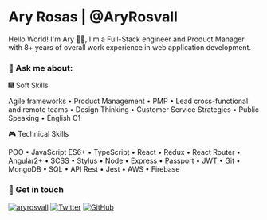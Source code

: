 # Ary Rosas | @AryRosvall

Hello World! I'm Ary 🖖🏻, I'm a  Full-Stack engineer and Product Manager with 8+ years of overall work experience in web application development. 

### 💬 Ask me about:

🎆 Soft Skills 

Agile frameworks • Product Management • PMP • Lead cross-functional and remote teams • Design Thinking • Customer Service Strategies • Public Speaking • English C1
 
🎮 Technical Skills 

POO • JavaScript ES6+ • TypeScript • React • Redux • React Router • Angular2+ • SCSS • Stylus • Node • Express • Passport • JWT • Git • MongoDB • SQL • API Rest • Jest • AWS • Firebase 


### 🤝 Get in touch 

[![aryrosvall](https://img.shields.io/badge/aryrosvall.com-blue?style=for-the-badge&logo=appveyor)](https://aryrosvall.com)
[![Twitter](https://img.shields.io/badge/Twitter-9cf?style=for-the-badge&logo=appveyor)](https://twitter.com/AryRosvall)
[![GitHub](https://img.shields.io/badge/GITHUB-green?style=for-the-badge&logo=appveyor)](https://github.com/AryRosvall)
<!--
**AryRosvall/AryRosvall** is a ✨ _special_ ✨ repository because its `README.md` (this file) appears on your GitHub profile.

Here are some ideas to get you started:

- 🔭 I’m currently working on ...
- 🌱 I’m currently learning ...
- 👯 I’m looking to collaborate on ...
- 🤔 I’m looking for help with ...
- 💬 Ask me about ...
- 📫 How to reach me: ...
- 😄 Pronouns: ...
- ⚡ Fun fact: ...
-->

